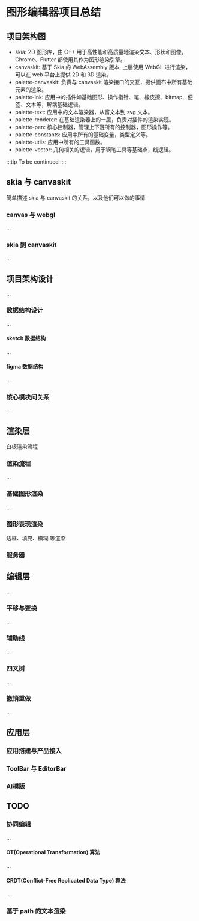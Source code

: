 # 图形编辑器项目总结

<script setup>
import FigmaContainer from '/components/FigmaContainer.vue'
</script>

## 项目架构图

<FigmaContainer url="https://www.figma.com/file/E2utI9rEseFTc7tJ3Bbl9o/blog?type=whiteboard&node-id=1266%3A432&t=VhmgWJhomfVcVNWz-1"/>

- skia: 2D 图形库，由 C++ 用于高性能和高质量地渲染文本、形状和图像。Chrome、Flutter 都使用其作为图形渲染引擎。
- canvaskit: 基于 Skia 的 WebAssembly 版本, 上层使用 WebGL 进行渲染，可以在 web 平台上提供 2D 和 3D 渲染。
- palette-canvaskit: 负责与 canvaskit 渲染接口的交互，提供画布中所有基础元素的渲染。
- palette-ink: 应用中的插件如基础图形、操作指针、笔、橡皮擦、bitmap、便签、文本等，解耦基础逻辑。
- palette-text: 应用中的文本渲染器，从富文本到 svg 文本。
- palette-renderer: 在基础渲染器上的一层，负责对插件的渲染实现。
- palette-pen: 核心控制器，管理上下游所有的控制器，图形操作等。
- palette-constants: 应用中所有的基础变量，类型定义等。
- palette-utils: 应用中所有的工具函数。
- palette-vector: 几何相关的逻辑，用于钢笔工具等基础点，线逻辑。

:::tip
To be continued
::::

## skia 与 canvaskit

简单描述 skia 与 canvaskit 的关系，以及他们可以做的事情

### canvas 与 webgl

...

### skia 到 canvaskit

...

## 项目架构设计

...

### 数据结构设计

...

#### sketch 数据结构

...


#### figma 数据结构

...

### 核心模块间关系

...

## 渲染层

白板渲染流程

### 渲染流程

...

### 基础图形渲染

...

### 图形表现渲染

边框、填充、模糊 等渲染


### 服务器

## 编辑层

...

### 平移与变换

...

### 辅助线

...

### 四叉树

...

### 撤销重做

...

## 应用层

### 应用搭建与产品接入

### ToolBar 与 EditorBar

### [AI模版](https://mp.weixin.qq.com/s/HrxQtfc8j-zD9kMRGhTn6w)

## TODO

### 协同编辑

...

#### OT(Operational Transformation) 算法

...

#### CRDT(Conflict-Free Replicated Data Type) 算法

...

### 基于 path 的文本渲染